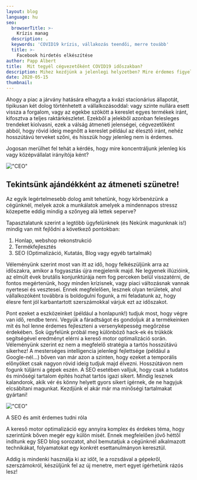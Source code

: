 ```yaml
---
layout: blog
language: hu
seo:
  browserTitle: >-
    Krízis manag
  description: .
  keywords: 'COVID19 krízis, vállakozás teendői, merre tovább'
  title: >-
    Facebook hirdetés elkészítése
author: Papp Albert
title:  Mit tegyél cégvezetőként COVID19 időszakban?
description: Mihez kezdjünk a jelenlegi helyzetben? Mire érdemes figyelni az üzleti döntéseinknél? Hogyan tovább? Itt az idő átértékelni mivel akarunk foglalkozni? Ezeket a kérdéseket próbáljuk érthetően de szakmai hitelességgel megválaszolni.
date: 2020-05-15
thumbnail: 
---
```


Ahogy a piac a járvány hatására elhagyta a kvázi stacionárius állapotát, tipikusan két dolog történhetett a vállalkozásoddal: vagy szinte nullára esett vissza a forgalom, vagy az egekbe szökött a kereslet egyes termékek iránt, kifosztva a teljes raktárkészletet. Ezekből a jelekből azonban felesleges trendeket kiolvasni, ezek a válság átmeneti jelenségei, cégvezetőként abból, hogy rövid ideig megnőtt a kereslet például az élesztő iránt, nehéz hosszútávú terveket szőni, és hisszük hogy jelenleg nem is érdemes.

Jogosan merülhet fel tehát a kérdés, hogy mire koncentráljunk jelenleg kis vagy középvállalat irányítója ként?

!["CEO"](../bman.jpg)


## Tekintsünk ajándékként az átmeneti szünetre!
 
Az egyik legértelmesebb dolog amit tehetünk, hogy körbenézünk a cégünknél, melyek azok a munkálatok amelyek a mindennapos stressz közepette eddig mindig a szőnyeg alá lettek seperve?

Tapasztalatunk szerint a legtöbb ügyfelünknek (és Nekünk magunknak is!) mindig van mit fejlődni a következő pontokban:

1. Honlap, webshop rekonstrukció
2. Termékfejlesztés
3. SEO (Optimalizáció, Kutatás, Blog vagy egyéb tartalmak) 
  
Véleményünk szerint most van itt az idő, hogy felkészüljünk arra az időszakra, amikor a fogyasztás újra megjelenik majd. Ne legyenek illúzióink, az elmúlt évek brutális konjunktúrája nem fog perceken belül visszatérni, de fontos megértenünk, hogy minden krízisnek, vagy piaci változásnak vannak nyertesei és vesztesei. Ennek megfelelően, lesznek olyan területek, ahol vállalkozóként továbbra is boldogulni fogunk, a mi feladatunk az, hogy élesre fent jól karbantartott szerszámokkal várjuk ezt az időszakot. 

Pont ezeket a eszközeinket (például a honlapunk!) tudjuk most, hogy végre van idő, rendbe tenni. Vegyük a fáradtságot és gondoljuk át a termékeinken mit és hol lenne érdemes fejleszteni a versenyképesség megőrzése érdekében. Sok ügyfelünk próbál meg különböző hack-ek és trükkök segítségével eredményt elérni a kereső motor optimalizáció során. Véleményünk szerint ez nem a megfelelő stratégia a tartós hosszútávú sikerhez! A mesterséges intelligencia jelenlegi fejlettsége (például a Google-nél...) bőven van már azon a szinten, hogy ezeket a temporális előnyöket csak nagyon rövid ideig tudjuk majd élvezni. Hosszútávon nem fogunk túljárni a gépek eszén.  A SEO esetében valljuk, hogy csak a tudatos és minőségi tartalom építés hozhat tartós igazi sikert. Mindig lesznek kalandorok, akik vér és könny helyett gyors sikert ígérnek, de ne hagyjuk elcsábítani magunkat. Kezdjünk el akár már ma minőségi tartalmakat gyártani!

!["CEO"](../cyclone.jpg)

A SEO és amit érdemes tudni róla

A kereső motor optimalizáció egy annyira komplex és érdekes téma, hogy szerintünk bőven megér egy külön misét. Ennek megfelelően jövő héttől indítunk egy SEO blog sorozatot, ahol bemutatjuk a cégünknél alkalmazott technikákat, folyamatokat egy konkrét esettanulmányon keresztül.

Addig is mindenki használja ki az időt, le a rozsdával a gépekről, szerszámokról, készüljünk fel az új menetre, mert egyet ígérhetünk rázós lesz!

